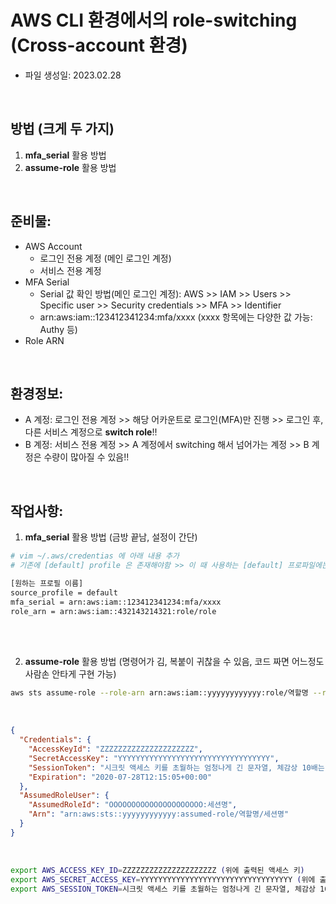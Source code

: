 # AWS CLI 환경에서의 role-switching (Cross-account 환경)

- 파일 생성일: 2023.02.28

<br>

## 방법 (크게 두 가지)

1. **mfa_serial** 활용 방법
2. **assume-role** 활용 방법

<br>

## 준비물:

- AWS Account
  - 로그인 전용 계정 (메인 로그인 계정)
  - 서비스 전용 계정
- MFA Serial
  - Serial 값 확인 방법(메인 로그인 계정): AWS >> IAM >> Users >> Specific user >> Security credentials >> MFA >> Identifier
  - arn:aws:iam::123412341234:mfa/xxxx (xxxx 항목에는 다양한 값 가능: Authy 등)
- Role ARN

<br>

## 환경정보:

- A 계정: 로그인 전용 계정 >> 해당 어카운트로 로그인(MFA)만 진행 >> 로그인 후, 다른 서비스 계정으로 **switch role**!!
- B 계정: 서비스 전용 계정 >> A 계정에서 switching 해서 넘어가는 계정 >> B 계정은 수량이 많아질 수 있음!!



<br>

## 작업사항:


1. **mfa_serial** 활용 방법 (금방 끝남, 설정이 간단)


```bash
# vim ~/.aws/credentias 에 아래 내용 추가
# 기존에 [default] profile 은 존재해야함 >> 이 때 사용하는 [default] 프로파일에는 메인 로그인 계정 IAM User의 Key set 값 필요

[원하는 프로필 이름]
source_profile = default
mfa_serial = arn:aws:iam::123412341234:mfa/xxxx
role_arn = arn:aws:iam::432143214321:role/role
```

<br>
<br>


2. **assume-role** 활용 방법 (명령어가 김, 복붙이 귀찮을 수 있음, 코드 짜면 어느정도 사람손 안타게 구현 가능)

```bash
aws sts assume-role --role-arn arn:aws:iam::yyyyyyyyyyyy:role/역할명 --role-session-name 아무거나 --serial-number arn:aws:iam::xxxxxxxxxxxx:mfa/사용자명 --token-code MFA인증번호

```

<br>


```json
{
  "Credentials": {
    "AccessKeyId": "ZZZZZZZZZZZZZZZZZZZZZ",
    "SecretAccessKey": "YYYYYYYYYYYYYYYYYYYYYYYYYYYYYYYYYY",
    "SessionToken": "시크릿 액세스 키를 초월하는 엄청나게 긴 문자열, 체감상 10배는 더 김",
    "Expiration": "2020-07-28T12:15:05+00:00"
  },
  "AssumedRoleUser": {
    "AssumedRoleId": "OOOOOOOOOOOOOOOOOOOOO:세션명",
    "Arn": "arn:aws:sts::yyyyyyyyyyyy:assumed-role/역할명/세션명"
  }
}
```

<br>


```bash
export AWS_ACCESS_KEY_ID=ZZZZZZZZZZZZZZZZZZZZZ (위에 출력된 액세스 키)
export AWS_SECRET_ACCESS_KEY=YYYYYYYYYYYYYYYYYYYYYYYYYYYYYYYYYY (위에 출력된 액세스 키)
export AWS_SESSION_TOKEN=시크릿 액세스 키를 초월하는 엄청나게 긴 문자열, 체감상 10배는 더 김 (위에 출력된 세션 토큰값)
```


<br>